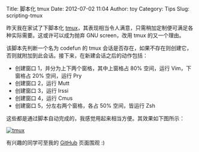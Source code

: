 Title: 脚本化 tmux
Date: 2012-07-02 11:04
Author: toy
Category: Tips
Slug: scripting-tmux

昨天我在家试了下脚本化
[tmux][t]，其表现相当令人满意，只需稍加定制便可满足各种实际需要。这或许可以成为抛弃
GNU screen，改用 tmux 的又一个理由。

该脚本先判断一个名为 codefun 的 tmux
会话是否存在，如果不存在则创建它，否则就附加到此会话。接下来，在新建会话之后的动作包括：

* 创建窗口 1，并分为上下两个窗格，其中上窗格占 80% 空间，运行
Vim，下窗格占 20% 空间，运行 Pry  
* 创建窗口 2，运行 Mutt  
* 创建窗口 3，运行 Irssi  
* 创建窗口 4，运行 Cmus  
* 创建窗口 5，分左右两个窗格，各占 50% 空间，皆运行 Zsh

这些都是通过脚本自动完成的，我感觉用起来相当方便。其效果如下图所示：

[![tmux](http://linuxtoy.org/img/2012/07/tmux.png "tmux")](http://linuxtoy.org/img/2012/07/tmux.png)

有兴趣的同学可至我的 [GitHub][g] 页面围观 :)

[t]: http://linuxtoy.org/archives/from-screen-to-tmux.html  
[g]: https://github.com/xuxiaodong/tmuxen
